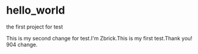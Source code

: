 # hello_world
the first project for test

This is my second change for test.I'm Zbrick.This is my first test.Thank you!
904 change.

